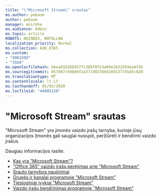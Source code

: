 ```yaml
---
title: "\"Microsoft Stream\" srautas"
ms.author: pebaum
author: pebaum
manager: mnirkhe
ms.audience: Admin
ms.topic: article
ROBOTS: NOINDEX, NOFOLLOW
localization_priority: Normal
ms.collection: Adm_O365
ms.custom:
- "9001509"
- "3569"
ms.openlocfilehash: b6ea61b36b9577c38bf8fe3a09e2b32569aa6f45
ms.sourcegitcommit: 057d87c9d866fa1371d02350420d13774545c028
ms.translationtype: MT
ms.contentlocale: lt-LT
ms.lasthandoff: 05/02/2020
ms.locfileid: "44005158"
---
```

# <a name="microsoft-stream"></a>"Microsoft Stream" srautas

"Microsoft Stream" yra įmonės vaizdo įrašų tarnyba, kurioje jūsų organizacijos žmonės gali saugiai nusiųsti, peržiūrėti ir bendrinti vaizdo įrašus. 

Daugiau informacijos rasite:

- [Kas yra "Microsoft Stream"?](https://docs.microsoft.com/stream/overview)
- ["Office 365" vaizdo įrašų perėjimas prie "Microsoft Stream"](https://docs.microsoft.com/stream/migrate-from-office-365)
- [Srauto tarnybos naujinimai](https://techcommunity.microsoft.com/t5/microsoft-stream-service-updates/bd-p/StreamAnnouncements)
- [Grupės ir kanalai programoje "Microsoft Stream"](https://docs.microsoft.com/stream/groups-channels-organization)
- [Tiesioginiai įvykiai "Microsoft Stream"](https://docs.microsoft.com/stream/live-event-overview)
- [Vaizdo įrašų bendrinimas programoje "Microsoft Stream"](https://docs.microsoft.com/stream/portal-share-video)

